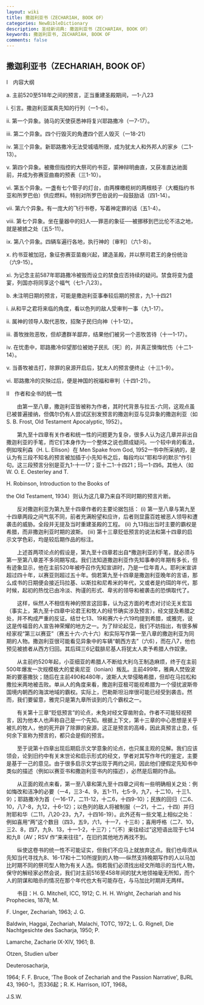 ```yaml
---
layout: wiki
title: 撒迦利亚书（ZECHARIAH, BOOK OF）
categories: NewBibleDictionary
description: 圣经新词典: 撒迦利亚书（ZECHARIAH, BOOK OF）
keywords: 撒迦利亚书, ZECHARIAH, BOOK OF
comments: false
---
```


## 撒迦利亚书（ZECHARIAH, BOOK OF）

Ⅰ　内容大纲

a. 主前520至518年之间的预言，正当重建圣殿期间，一1-八23

i. 引言。撒迦利亚属真先知的行列（一1-6）。

ii. 第一个异象。骑马的天使获悉神将复兴耶路撒冷（一7-17）。

iii. 第二个异象。四个行毁灭的角遭四个匠人毁灭（一18-21）

iv. 第三个异象。新耶路撒冷无法受城墙所限，成为犹太人和外邦人的家乡（二1-13）。

v. 第四个异象。被撒但指控的大祭司约书亚，蒙神辩明曲直，又获准直达祂面前，并成为弥赛亚曲裔的预表（三1-10）。

vi. 第五个异象。一盏有七个管子的灯台，由两棵橄榄树的两根枝子（大概指约书亚和所罗巴伯）供应燃料。特别对所罗巴伯说的一段鼓励话（四1-14）。

vii. 第六个异象。有一庞大的飞行书卷，写着神定罪的话（五1-4）。

viii. 第七个异象。坐在量器中的妇人──罪恶的象征──被挪移到巴比伦不洁之地，就是被掳之处（五5-11）。

ix. 第八个异象。四辆车遍行各地，执行神的〔审判〕（六1-8）。

x. 约书亚被加冠，象征弥赛亚苗裔兴起，建造圣殿，并以祭司君王的身份统治（六9-15）。

xi. 为记念主前587年耶路撒冷被毁而设立的禁食应否持续的疑问。禁食将变为盛宴，列国亦将同享这个福气（七1-八23）。

b. 未注明日期的预言，可能是撒迦利亚事奉较后期的预言，九1-十四21

i. 从和平之君将来临的角度，看以色列的敌人受审判一事（九1-17）。

ii. 属神的领导人取代恶牧，招聚子民归向神（十1-12）。

iii. 善牧挫败恶牧，但却遭群羊鄙弃，结果他们被另一个恶牧苦待（十一1-17）。

iv. 在忧患中，耶路撒冷仰望那位被她子民扎〔死〕的，并真正懊悔忧伤（十二1-14）。

v. 当善牧被击打，除罪的泉源开启后，犹太人的预言便终止（十三1-9）。

vi. 耶路撒冷的灾殃过后，便是神国的祝福和审判（十四1-21）。

Ⅱ　作者和全书的统一性

　　由第一至八章，撒迦利亚皆被称为作者，其时代背景与拉五-六同，这观点虽已被普遍接纳，但偶尔仍有人尝试区别发预言的撒迦利亚与见异象的撒迦利亚（如 S. B. Frost, Old Testament Apocalyptic, 1952）。

　　第九至十四章有关作者和统一性的问题更为复杂，很多人认为这几章并非出自撒迦利亚的手笔，而它们本身作为一个整体之说也颇成疑问。一个较中肯的看法，例如埃利森（H. L. Ellison）在 Men Spake from God, 1952一书中所采纳的，是认为有三段不知名的预言被加插于小先知书之后，每段均以“耶和华的默示”作引句。这三段预言分别是亚九1-十一17；亚十二1-十四21；玛一1-四6。其他人（如 W. O. E. Oesterley and T.

H. Robinson, Introduction to the Books of

the Old Testament, 1934）则认为这几章乃来自不同时期的预言片断。

　　反对撒迦利亚为第九至十四章作者的主要论据包括： (i) 第一至八章与第九至十四章两段之间气氛不同，前者充满盼望和应许，后者则显露百姓被恶人领导和遭袭击的威胁。全段并无提及当时重建圣殿的工程。 (ii) 九13指出当时主要的霸权是希腊，而非撒迦利亚时期的波斯。 (iii) 第十三章贬低预言的说法和第十四章的启示文学色彩，均是较后期作品的标注。

　　上述首两项论点的假设是，第九至十四章若出自*撒迦利亚的手笔，就必须与第一至第八章差不多同期写成。我们法知道撒迦利亚作先知事奉的年期有多长，但有迹象显示，他在主前520年被呼召作先知宣讲时，乃是一位年青人。耶利米宣讲超过四十年，以赛亚则超过五十年。倘若第九至十四章是撒迦利亚晚年的言语，那么成书的日期便会接近玛拉基、以斯拉和尼希米的年代，又或者是约珥的年代，那时候，起初的热忱已由冷淡、拘谨的形式、卑劣的领导和被袭击的恐惧取代了。

　　这样，纵然人不相信有神的预言这回事，认为这方面的考虑对讨论无关宏旨（事实上，第九至十四章中论君王和牧人的经节确实涉及预言），经文提及希腊之处，并不构成严重的反证。结廿七13、19和赛六十六19均提到希腊，或雅完，说这是传福音的人宣告神荣耀的地方之一。为了辩论起见，我们不妨指出，有很多解经家视“第三以赛亚”（赛五十六-六十六）和实际写作第一至八章的撒迦利亚为同期的人物。撒迦利亚很可能看见异象中的车辆“朝西方去”（六6），而在八7，他也预见被掳者从西方归回。其后珥三6记载腓尼基人将犹太人卖予希腊人作奴隶。

　　从主前约520年起，小亚细亚的希腊人不断给大利乌王制造麻烦，终于在主前500年爆发一次规模极大的爱奥尼亚（Ionian）叛乱。主前499年，雅典人焚毁波斯的要塞撒狄；随后在主前490和480年，波斯人大举侵略希腊，但却在马拉松和撒拉米两地被击败。单从人的角度来看，撒迦利亚极可能视希腊为一个侵扰波斯帝国境内朝西的海滨地域的霸权。实际上，巴勒斯坦沿岸很可能已经受到袭击。然而，我们要留意，雅完只是第九章所谈到的几个霸权之一。

　　有关第十三章“贬低预言”的论点，未免对经文穿凿附会。作者不可能轻视预言，因为他本人也声称自己是一个先知。根据上下文，第十三章的中心思想是关乎被扎的牧人，他的死开辟了除罪的泉源，这正是预言的高峰，因此真预言止息，任何余下宣称为预言的，都只会是假的预言。

　　至于说第十四章出现后期启示文学意象的论点，也只属主观的见解。我们应该领会，论到旧约中有关末世论和启示形式的经文，学者对其写作年代的鉴定，主要是基于一己的意见。由于很多启示文学出现于两约之间，因此他们便假定先知书中类似的描述（例如以赛亚书和撒迦利亚书内的描述），必然是后期的作品。

　　从正面的观点来看，第一至八章和第九至十四章之间有一些明确相关之处：例如悔改和洁净的必要（一4，三3-4、9，五1-11，七5-9，九7，十二10，十三1、9）；耶路撒冷为首（一16-17，二11-12，十二6，十四9-10）；民族的回归（二6、10，八7-8，九12，十6-12）；以色列的敌人将被制服（一21，十二，十四）并归附耶和华（二11，八20-23，九7，十四16-19）。此外还有一些文笔上相似之处：例如喜用“两”这个数目（四3，五9，六1，十一7，十三8）；喜用呼格（二7、10，三2、8，四7，九9、13，十一1-2，十三7）；“〔不〕来往经过”这短语出现于七14和九8（AV；RSV 作“来来往往”，在旧约其他地方再找不到。

　　纵使这卷书的统一性不可能证实，但我们不应马上就放弃这点。我们也毋须从先知当代寻找九8、16-17和十二10所提到的人物──纵然支持晚期写作的人以马加比时期不同的祭司型人物为有关人选。倘若我们必须找出经文所暗示的当代人物，保守的解经家必然会说，我们对主前516至458年间的犹大地领袖毫无所知，而个人的阴谋和暗杀的情况在那个年代也大有可能存在，与马加比时期并无两样。

　　书目：H. G. Mitchell, ICC, 1912; C. H. H. Wright, Zechariah and his Prophecies, 1878; M.

F. Unger, Zechariah, 1963; J. G.

Baldwin, Haggai, Zechariah, Malachi, TOTC, 1972; L. G. Rignell, Die Nachtgesichte des Sacharja, 1950; P.

Lamarche, Zacharie IX-XIV, 1961; B.

Otzen, Studien u/ber

Deuterosacharja,

1964; F. F. Bruce, 'The Book of Zechariah and the Passion Narrative', BJRL 43, 1960-1，页336起；R. K. Harrison, IOT, 1968。

J.S.W.








